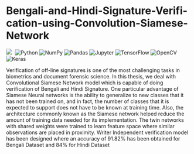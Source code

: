# Bengali-and-Hindi-Signature-Verifi-cation-using-Convolution-Siamese-Network
<img src="https://img.shields.io/badge/Bachelor%20Thesis-Computer%20Science%20and%20Engineering-brightgreen"/> <img src=""/>
<img alt="Python" src="https://img.shields.io/badge/python-%2314354C.svg?style=for-the-badge&logo=python&logoColor=white"/> <img alt="NumPy" src="https://img.shields.io/badge/numpy-%23013243.svg?style=for-the-badge&logo=numpy&logoColor=white" /> <img alt="Pandas" src="https://img.shields.io/badge/pandas-%23150458.svg?style=for-the-badge&logo=pandas&logoColor=white" /> <img alt="Jupyter" src="https://img.shields.io/badge/Jupyter-%23F37626.svg?style=for-the-badge&logo=Jupyter&logoColor=white" />
<img alt="TensorFlow" src="https://img.shields.io/badge/TensorFlow-%23FF6F00.svg?style=for-the-badge&logo=TensorFlow&logoColor=white" />
<img alt="OpenCV" src="https://img.shields.io/badge/opencv-%23white.svg?style=for-the-badge&logo=opencv&logoColor=white"/>
<img alt="Keras" src="https://img.shields.io/badge/Keras-%23D00000.svg?style=for-the-badge&logo=Keras&logoColor=white"/>

Verification of off-line signatures is one of the most challenging tasks in biometrics and document forensic science. In this thesis, we deal with Convolutional Siamese Network model which is capable of doing verification of Bengali and Hindi Signature. One particular advantage of Siamese Neural networks is the ability to generalize to new classes that it has not been trained on, and in fact, the number of classes that it is expected to support does not have to be known at training time. Also, the architecture commonly known as the Siamese network helped reduce the amount of training data needed for its implementation. The twin networks with shared weights were trained to learn feature space where similar observations are placed in proximity. Writer Independent verification model has been designed where an accuracy of 91.82% has been obtained for Bengali Dataset and 84% for Hindi Dataset
